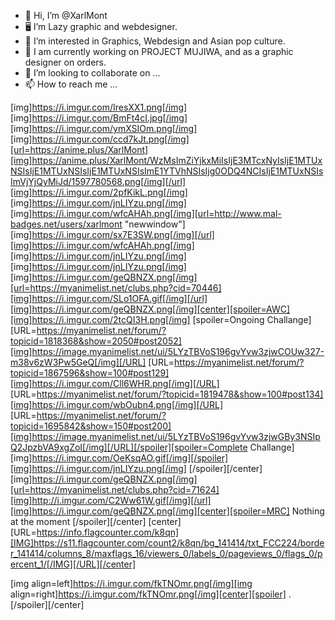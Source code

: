 - 👋 Hi, I’m @XarlMont
- 🖥️ I’m Lazy graphic and webdesigner.
- 👀 I’m interested in Graphics, Webdesign and Asian pop culture.
- 🌱 I am currently working on PROJECT MUJIWA, and as a graphic designer on orders.
- 💞️ I’m looking to collaborate on ...
- 📫 How to reach me ...

[img]https://i.imgur.com/IresXX1.png[/img]
[img]https://i.imgur.com/BmFt4cI.jpg[/img]
[img]https://i.imgur.com/ymXSIOm.png[/img]
[img]https://i.imgur.com/ccd7kJt.png[/img][url=https://anime.plus/XarlMont][img]https://anime.plus/XarlMont/WzMsImZiYjkxMiIsIjE3MTcxNyIsIjE1MTUxNSIsIjE1MTUxNSIsIjE1MTUxNSIsImE1YTVhNSIsIjg0ODQ4NCIsIjE1MTUxNSIsImVjYjQyMiJd/1597780568.png[/img][/url][img]https://i.imgur.com/2pfKikL.png[/img]
[img]https://i.imgur.com/jnLIYzu.png[/img]
[img]https://i.imgur.com/wfcAHAh.png[/img][url=http://www.mal-badges.net/users/xarlmont "newwindow"][img]https://i.imgur.com/sx7E3SW.png[/img][/url][img]https://i.imgur.com/wfcAHAh.png[/img]
[img]https://i.imgur.com/jnLIYzu.png[/img]
[img]https://i.imgur.com/jnLIYzu.png[/img]
[img]https://i.imgur.com/geQBNZX.png[/img][url=https://myanimelist.net/clubs.php?cid=70446][img]https://i.imgur.com/SLo1OFA.gif[/img][/url][img]https://i.imgur.com/geQBNZX.png[/img][center][spoiler=AWC][img]https://i.imgur.com/2tcQI3H.png[/img]
[spoiler=Ongoing Challange][URL=https://myanimelist.net/forum/?topicid=1818368&show=2050#post2052][img]https://image.myanimelist.net/ui/5LYzTBVoS196gvYvw3zjwCOUw327-m38v6zW3Pw5GeQ[/img][/URL]
[URL=https://myanimelist.net/forum/?topicid=1867596&show=100#post129][img]https://i.imgur.com/Cll6WHR.png[/img][/URL]
[URL=https://myanimelist.net/forum/?topicid=1819478&show=100#post134][img]https://i.imgur.com/wbOubn4.png[/img][/URL]
[URL=https://myanimelist.net/forum/?topicid=1695842&show=150#post200][img]https://image.myanimelist.net/ui/5LYzTBVoS196gvYvw3zjwGBy3NSIpQ2JpzbVA9xgZoI[/img][/URL][/spoiler][spoiler=Complete Challange][img]https://i.imgur.com/OeKsqAO.gif[/img][/spoiler][img]https://i.imgur.com/jnLIYzu.png[/img]
[/spoiler][/center][img]https://i.imgur.com/geQBNZX.png[/img][url=https://myanimelist.net/clubs.php?cid=71624][img]http://i.imgur.com/C2Ww61W.gif[/img][/url][img]https://i.imgur.com/geQBNZX.png[/img][center][spoiler=MRC]
Nothing at the moment
[/spoiler][/center]
[center][URL=https://info.flagcounter.com/k8qn][IMG]https://s11.flagcounter.com/count2/k8qn/bg_141414/txt_FCC224/border_141414/columns_8/maxflags_16/viewers_0/labels_0/pageviews_0/flags_0/percent_1/[/IMG][/URL][/center]









[img align=left]https://i.imgur.com/fkTNOmr.png[/img][img align=right]https://i.imgur.com/fkTNOmr.png[/img][center][spoiler]
.
[/spoiler][/center]

<!---
XarlMont/XarlMont is a ✨ special ✨ repository because its `README.md` (this file) appears on your GitHub profile.
You can click the Preview link to take a look at your changes.
--->
